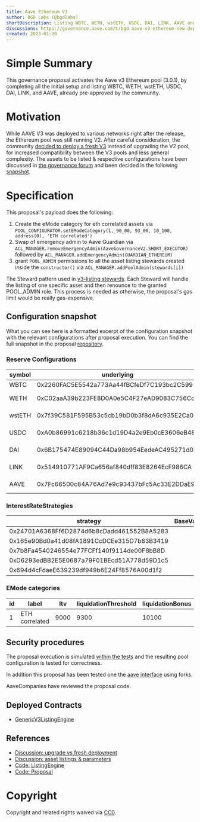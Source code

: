 ```yaml
---
title: Aave Ethereum V3
author: BGD Labs (@bgdlabs)
shortDescription: Listing WBTC, WETH, wstETH, USDC, DAI, LINK, AAVE and activating Ethereum V3 Pool
discussions: https://governance.aave.com/t/bgd-aave-v3-ethereum-new-deployment-vs-aave-v2-upgrade/9990/16
created: 2023-01-20
---
```


# Simple Summary

This governance proposal activates the Aave v3 Ethereum pool (3.0.1), by completing all the initial setup and listing WBTC, WETH, wstETH, USDC, DAI, LINK, and AAVE, already pre-approved by the community.

# Motivation

While AAVE V3 was deployed to various networks right after the release, the Ethereum pool was still running V2.
After careful consideration, the community [decided to deploy a fresh V3](https://snapshot.org/#/aave.eth/proposal/0x584eb4e0f79e1d9dcdd99b3a0c831bfc3c654af3f8f619d5f68eae23cd9cb149) instead of upgrading the V2 pool, for increased compatibility between the V3 pools and less general complexity.
The assets to be listed & respective configurations have been discussed in [the governance forum](https://governance.aave.com/t/arc-aave-v3-ethereum-deployment-assets-and-configurations/10238) and been decided in the following [snapshot](https://snapshot.org/#/aave.eth/proposal/0xc31254fac1369090cea7c0105cbc6381b72189c038391996f855708ff2e0c02e).

# Specification

This proposal's payload does the following:

1. Create the eMode category for eth correlated assets via `POOL_CONFIGURATOR.setEModeCategory(1, 90_00, 93_00, 10_100, address(0), 'ETH correlated')`
2. Swap of emergency admin to Aave Guardian via `ACL_MANAGER.removeEmergencyAdmin(AaveGovernanceV2.SHORT_EXECUTOR)` followed by `ACL_MANAGER.addEmergencyAdmin(GUARDIAN_ETHEREUM)`
3. grant `POOL_ADMIN` permissions to all the asset listing stewards created inside the `constructor()` via `ACL_MANAGER.addPoolAdmin(stewards[i])`

The Steward pattern used in [v3-listing stewards](https://github.com/bgd-labs/aave-v3-listing-stewards/blob/feat/v3-ethereum-tests/src/contracts/common/StewardBase.sol#L8). Each Steward will handle the listing of one specific asset and then renounce to the granted POOL_ADMIN role. This process is needed as otherwise, the proposal's gas limit would be really gas-expensive.

## Configuration snapshot

What you can see here is a formatted excerpt of the configuration snapshot with the relevant configurations after proposal execution.
You can find the full snapshot in the proposal [repository](https://github.com/bgd-labs/aave-v3-ethereum-proposal/blob/main/reports/0x87870Bca3F3fD6335C3F4ce8392D69350B4fA4E2_post-stewards-aave-v3-ethereum.md).

### Reserve Configurations

| symbol | underlying                                 |    ltv | liqThreshold | liqBonus | liqProtocolFee | reserveFactor | borrowingEnabled |          supplyCap |          borrowCap | eModeCategory | interestRateStrategy                       | isFlashloanable |
| ------ | ------------------------------------------ | -----: | -----------: | -------: | -------------: | ------------: | ---------------: | -----------------: | -----------------: | ------------: | ------------------------------------------ | --------------- |
| WBTC   | 0x2260FAC5E5542a773Aa44fBCfeDf7C193bc2C599 | 70.00% |       75.00% |    6.25% |            10% |           20% |             true |         43'000 BTC |         28'000 BTC |             0 | 0x24701A6368Ff6D2874d6b8cDadd461552B8A5283 | true            |
| WETH   | 0xC02aaA39b223FE8D0A0e5C4F27eAD9083C756Cc2 | 80.00% |       82.50% |    5.00% |            10% |           15% |             true |     1'800'000 WETH |     1'400'000 WETH |             1 | 0x165e90Bd0a41d08fA1891CcDCEe315D7b83B3419 | true            |
| wstETH | 0x7f39C581F595B53c5cb19bD0b3f8dA6c935E2Ca0 | 68.50% |       79.50% |    7.00% |            10% |           15% |             true |     200'000 wstETH |       3'000 wstETH |             1 | 0x7b8Fa4540246554e77FCFf140f9114de00F8bB8D | true            |
| USDC   | 0xA0b86991c6218b36c1d19D4a2e9Eb0cE3606eB48 | 74.00% |       76.00% |    4.50% |            20% |           10% |             true | 1'760'000'000 USDC | 1'580'000'000 USDC |             0 | 0xD6293edBB2E5E0687a79F01BEcd51A778d59D1c5 | true            |
| DAI    | 0x6B175474E89094C44Da98b954EedeAC495271d0F | 64.00% |       77.00% |    4.00% |            20% |           10% |             true |    338'000'000 DAI |    271'000'000 DAI |             0 | 0x694d4cFdaeE639239df949b6E24Ff8576A00d1f2 | true            |
| LINK   | 0x514910771AF9Ca656af840dff83E8264EcF986CA | 50.00% |       65.00% |    7.50% |            10% |           20% |             true |    24'000'000 LINK |    13'000'000 LINK |             0 | 0x24701A6368Ff6D2874d6b8cDadd461552B8A5283 | true            |
| AAVE   | 0x7Fc66500c84A76Ad7e9c93437bFc5Ac33E2DDaE9 | 60.00% |       70.00% |    7.50% |            10% |            0% |            false |     1'850'000 AAVE |             0 AAVE |             0 | 0x24701A6368Ff6D2874d6b8cDadd461552B8A5283 | false           |

### InterestRateStrategies

| strategy                                   | BaseVariableBorrowRate | VariableRateSlope1 | VariableRateSlope2 | optimalUsageRatio | maxExcessUsageRatio |
| ------------------------------------------ | ---------------------: | -----------------: | -----------------: | ----------------: | ------------------: |
| 0x24701A6368Ff6D2874d6b8cDadd461552B8A5283 |                     0% |              7.00% |            300.00% |            45.00% |              55.00% |
| 0x165e90Bd0a41d08fA1891CcDCEe315D7b83B3419 |                  1.00% |              4.80% |             80.00% |            80.00% |              20.00% |
| 0x7b8Fa4540246554e77FCFf140f9114de00F8bB8D |                   2.5% |              4.50% |             80.00% |            45.00% |              55.00% |
| 0xD6293edBB2E5E0687a79F01BEcd51A778d59D1c5 |                     0% |              4.00% |             60.00% |            90.00% |              10.00% |
| 0x694d4cFdaeE639239df949b6E24Ff8576A00d1f2 |                     0% |              4.00% |             75.00% |            80.00% |              20.00% |

### EMode categories

| id  | label          | ltv  | liquidationThreshold | liquidationBonus |
| --- | -------------- | ---- | -------------------- | ---------------- |
| 1   | ETH correlated | 9000 | 9300                 | 10100            |

## Security procedures

<!-- TODO: replace with repo link when pr is merged -->

The proposal execution is simulated [within the tests](https://github.com/bgd-labs/aave-v3-ethereum-proposal/blob/main/tests/AaveV3EthereumActivation.t.sol) and the resulting pool configuration is tested for correctness.

In addition this proposal has been tested one the [aave interface](https://github.com/aave/interface) using forks.

AaveCompanies have reviewed the proposal code.

## Deployed Contracts

- [GenericV3ListingEngine](https://etherscan.io/address/0xC51e6E38d406F98049622Ca54a6096a23826B426#code)

## References

- [Discussion: upgrade vs fresh deployment](https://governance.aave.com/t/bgd-aave-v3-ethereum-new-deployment-vs-aave-v2-upgrade/9990)
- [Discussion: asset listings & parameters](https://governance.aave.com/t/arc-aave-v3-ethereum-deployment-assets-and-configurations/10238)
- [Code: ListingEngine](https://github.com/bgd-labs/aave-helpers/tree/master/src/v3-listing-engine)
- [Code: Proposal](https://github.com/bgd-labs/aave-v3-ethereum-proposal)

# Copyright

Copyright and related rights waived via [CC0](https://creativecommons.org/publicdomain/zero/1.0/).
